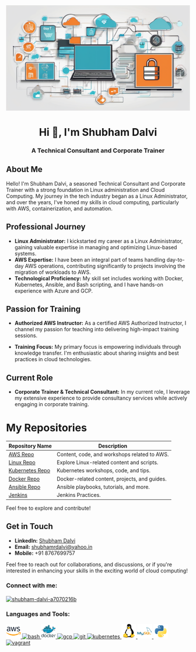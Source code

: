![logo](https://github.com/shubhamrd/shubhamrd/blob/main/banner.png)

<h1 align="center">Hi 👋, I'm Shubham Dalvi</h1>
<h3 align="center">A Technical Consultant and Corporate Trainer</h3>

 
## About Me
Hello! I'm Shubham Dalvi, a seasoned Technical Consultant and Corporate Trainer with a strong foundation in Linux administration and Cloud Computing. My journey in the tech industry began as a Linux Administrator, and over the years, I've honed my skills in cloud computing, particularly with AWS, containerization, and automation. 

## Professional Journey
- **Linux Administrator:** I kickstarted my career as a Linux Administrator, gaining valuable expertise in managing and optimizing Linux-based systems.
- **AWS Expertise:** I have been an integral part of teams handling day-to-day AWS operations, contributing significantly to projects involving the migration of workloads to AWS.
- **Technological Proficiency:** My skill set includes working with Docker, Kubernetes, Ansible, and Bash scripting, and I have hands-on experience with Azure and GCP.

## Passion for Training
- **Authorized AWS Instructor:** As a certified AWS Authorized Instructor, I channel my passion for teaching into delivering high-impact training sessions.

- **Training Focus:** My primary focus is empowering individuals through knowledge transfer. I'm enthusiastic about sharing insights and best practices in cloud technologies.

## Current Role
- **Corporate Trainer & Technical Consultant:** In my current role, I leverage my extensive experience to provide consultancy services while actively engaging in corporate training.

# My Repositories


| Repository Name      | Description                                       |
|----------------------|---------------------------------------------------|
| [AWS Repo](https://github.com/shubhamrd/AWS)  | Content, code, and workshops related to AWS.      |
| [Linux Repo](https://github.com/shubhamrd/Linux) | Explore Linux-related content and scripts.    |
| [Kubernetes Repo](https://github.com/shubhamrd/Kubernetes) | Kubernetes workshops, code, and tips.     |
| [Docker Repo](https://github.com/shubhamrd/Docker)     | Docker-related content, projects, and guides. |
| [Ansible Repo](https://github.com/shubhamrd/Ansible)   | Ansible playbooks, tutorials, and more.      |
| [Jenkins](https://github.com/shubhamrd/jenkins)   | Jenkins Practices.      |

Feel free to explore and contribute!



## Get in Touch
- **LinkedIn:** [Shubham Dalvi](https://www.linkedin.com/in/shubham-dalvi-a7070216b/)
- **Email:** shubhamrdalvi@yahoo.in
- **Mobile:** +91 8767699757



Feel free to reach out for collaborations, and discussions, or if you're interested in enhancing your skills in the exciting world of cloud computing!


<h3 align="left">Connect with me:</h3>
<p align="left">
<a href="https://linkedin.com/in/shubham-dalvi-a7070216b" target="blank"><img align="center" src="https://raw.githubusercontent.com/rahuldkjain/github-profile-readme-generator/master/src/images/icons/Social/linked-in-alt.svg" alt="shubham-dalvi-a7070216b" height="30" width="40" /></a>
</p>

<h3 align="left">Languages and Tools:</h3>
<p align="left"> <a href="https://aws.amazon.com" target="_blank" rel="noreferrer"> <img src="https://raw.githubusercontent.com/devicons/devicon/master/icons/amazonwebservices/amazonwebservices-original-wordmark.svg" alt="aws" width="40" height="40"/> </a> <a href="https://www.gnu.org/software/bash/" target="_blank" rel="noreferrer"> <img src="https://www.vectorlogo.zone/logos/gnu_bash/gnu_bash-icon.svg" alt="bash" width="40" height="40"/> </a> <a href="https://www.docker.com/" target="_blank" rel="noreferrer"> <img src="https://raw.githubusercontent.com/devicons/devicon/master/icons/docker/docker-original-wordmark.svg" alt="docker" width="40" height="40"/> </a> <a href="https://cloud.google.com" target="_blank" rel="noreferrer"> <img src="https://www.vectorlogo.zone/logos/google_cloud/google_cloud-icon.svg" alt="gcp" width="40" height="40"/> </a> <a href="https://git-scm.com/" target="_blank" rel="noreferrer"> <img src="https://www.vectorlogo.zone/logos/git-scm/git-scm-icon.svg" alt="git" width="40" height="40"/> </a> <a href="https://kubernetes.io" target="_blank" rel="noreferrer"> <img src="https://www.vectorlogo.zone/logos/kubernetes/kubernetes-icon.svg" alt="kubernetes" width="40" height="40"/> </a> <a href="https://www.linux.org/" target="_blank" rel="noreferrer"> <img src="https://raw.githubusercontent.com/devicons/devicon/master/icons/linux/linux-original.svg" alt="linux" width="40" height="40"/> </a> <a href="https://www.mysql.com/" target="_blank" rel="noreferrer"> <img src="https://raw.githubusercontent.com/devicons/devicon/master/icons/mysql/mysql-original-wordmark.svg" alt="mysql" width="40" height="40"/> </a> <a href="https://www.python.org" target="_blank" rel="noreferrer"> <img src="https://raw.githubusercontent.com/devicons/devicon/master/icons/python/python-original.svg" alt="python" width="40" height="40"/> </a> <a href="https://www.vagrantup.com/" target="_blank" rel="noreferrer"> <img src="https://www.vectorlogo.zone/logos/vagrantup/vagrantup-icon.svg" alt="vagrant" width="40" height="40"/> </a> </p>
